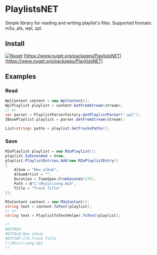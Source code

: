 # PlaylistsNET

Simple library for reading and writing playlist's files. Supported formats: m3u, pls, wpl, zpl.

## Install

[![Nuget](https://img.shields.io/nuget/v/PlaylistsNet)](https://img.shields.io/nuget/v/PlaylistsNet) [https://www.nuget.org/packages/PlaylistsNET](https://www.nuget.org/packages/PlaylistsNET)

## Examples

### Read
```c#
WplContent content = new WplContent();
WplPlaylist playlist = content.GetFromStream(stream);
// or
var parser = PlaylistParserFactory.GetPlaylistParser(".wpl");
IBasePlaylist playlist = parser.GetFromStream(stream);

List<string> paths = playlist.GetTracksPaths();

```
### Save
```c#
M3uPlaylist playlist = new M3uPlaylist();
playlist.IsExtended = true;
playlist.PlaylistEntries.Add(new M3uPlaylistEntry()
{
    Album = "New album",
    AlbumArtist = "",
    Duration = TimeSpan.FromSeconds(175),
    Path = @"C:\Music\song.mp3",
    Title = "Track Title"
});

M3uContent content = new M3uContent();
string text = content.ToText(playlist);
// or
string text = PlaylistToTextHelper.ToText(playlist);

/*
#EXTM3U
#EXTALB:New album
#EXTINF:175,Track Title
C:\Music\song.mp3
*/
```
